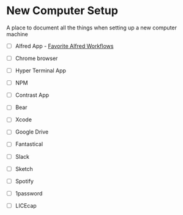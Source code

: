 # New Computer Setup
A place to document all the things when setting up a new computer machine

- [ ] Alfred App - [Favorite Alfred Workflows](https://github.com/derekshirk/alfred-workflows)
- [ ] Chrome browser
- [ ] Hyper Terminal App
- [ ] NPM
- [ ] Contrast App
- [ ] Bear
- [ ] Xcode
- [ ] Google Drive
- [ ] Fantastical
- [ ] Slack
- [ ] Sketch
- [ ] Spotify
- [ ] 1password
- [ ] LICEcap

